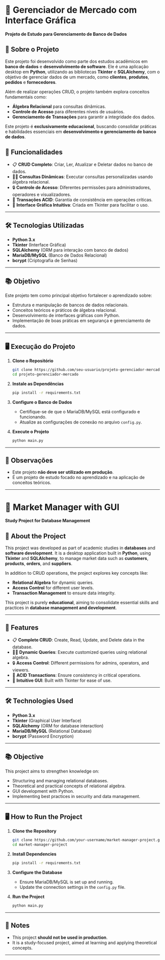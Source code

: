 
# 🛒 Gerenciador de Mercado com Interface Gráfica  
**Projeto de Estudo para Gerenciamento de Banco de Dados**  

## 📖 Sobre o Projeto  
Este projeto foi desenvolvido como parte dos estudos acadêmicos em **banco de dados** e **desenvolvimento de software**. Ele é uma aplicação desktop em **Python**, utilizando as bibliotecas **Tkinter** e **SQLAlchemy**, com o objetivo de gerenciar dados de um mercado, como **clientes**, **produtos**, **pedidos** e **fornecedores**.  

Além de realizar operações CRUD, o projeto também explora conceitos fundamentais como:  
- **Álgebra Relacional** para consultas dinâmicas.  
- **Controle de Acesso** para diferentes níveis de usuários.  
- **Gerenciamento de Transações** para garantir a integridade dos dados.  

Este projeto é **exclusivamente educacional**, buscando consolidar práticas e habilidades essenciais em **desenvolvimento e gerenciamento de banco de dados**.
## 🔧 Funcionalidades  
- 📋 **CRUD Completo**: Criar, Ler, Atualizar e Deletar dados no banco de dados.  
- 🕵️‍♂️ **Consultas Dinâmicas**: Executar consultas personalizadas usando álgebra relacional.  
- 🔒 **Controle de Acesso**: Diferentes permissões para administradores, operadores e visualizadores.  
- 💾 **Transações ACID**: Garantia de consistência em operações críticas.  
- 🎨 **Interface Gráfica Intuitiva**: Criada em Tkinter para facilitar o uso.

---

## 🛠️ Tecnologias Utilizadas  
- **Python 3.x**  
- **Tkinter** (Interface Gráfica)  
- **SQLAlchemy** (ORM para interação com banco de dados)  
- **MariaDB/MySQL** (Banco de Dados Relacional)  
- **bcrypt** (Criptografia de Senhas)  

---

## 📚 Objetivo  
Este projeto tem como principal objetivo fortalecer o aprendizado sobre:  
- Estrutura e manipulação de bancos de dados relacionais.  
- Conceitos teóricos e práticos de álgebra relacional.  
- Desenvolvimento de interfaces gráficas com Python.  
- Implementação de boas práticas em segurança e gerenciamento de dados.  

---

## 🖥️ Execução do Projeto  
1. **Clone o Repositório**  
   ```bash
   git clone https://github.com/seu-usuario/projeto-gerenciador-mercado.git
   cd projeto-gerenciador-mercado
   ```  
2. **Instale as Dependências**  
   ```bash
   pip install -r requirements.txt
   ```  
3. **Configure o Banco de Dados**  
   - Certifique-se de que o MariaDB/MySQL está configurado e funcionando.  
   - Atualize as configurações de conexão no arquivo `config.py`.  

4. **Execute o Projeto**  
   ```bash
   python main.py
   ```  

---

## 📝 Observações  
- Este projeto **não deve ser utilizado em produção**.  
- É um projeto de estudo focado no aprendizado e na aplicação de conceitos teóricos.  

---

# 🛒 Market Manager with GUI  
**Study Project for Database Management**  

## 📖 About the Project  
This project was developed as part of academic studies in **databases** and **software development**. It is a desktop application built in **Python**, using **Tkinter** and **SQLAlchemy**, to manage market data such as **customers**, **products**, **orders**, and **suppliers**.  

In addition to CRUD operations, the project explores key concepts like:  
- **Relational Algebra** for dynamic queries.  
- **Access Control** for different user levels.  
- **Transaction Management** to ensure data integrity.  

This project is purely **educational**, aiming to consolidate essential skills and practices in **database management and development**.

---

## 🔧 Features  
- 📋 **Complete CRUD**: Create, Read, Update, and Delete data in the database.  
- 🕵️‍♂️ **Dynamic Queries**: Execute customized queries using relational algebra.  
- 🔒 **Access Control**: Different permissions for admins, operators, and viewers.  
- 💾 **ACID Transactions**: Ensure consistency in critical operations.  
- 🎨 **Intuitive GUI**: Built with Tkinter for ease of use.

---

## 🛠️ Technologies Used  
- **Python 3.x**  
- **Tkinter** (Graphical User Interface)  
- **SQLAlchemy** (ORM for database interaction)  
- **MariaDB/MySQL** (Relational Database)  
- **bcrypt** (Password Encryption)  

---

## 📚 Objective  
This project aims to strengthen knowledge on:  
- Structuring and managing relational databases.  
- Theoretical and practical concepts of relational algebra.  
- GUI development with Python.  
- Implementing best practices in security and data management.  

---

## 🖥️ How to Run the Project  
1. **Clone the Repository**  
   ```bash
   git clone https://github.com/your-username/market-manager-project.git
   cd market-manager-project
   ```  
2. **Install Dependencies**  
   ```bash
   pip install -r requirements.txt
   ```  
3. **Configure the Database**  
   - Ensure MariaDB/MySQL is set up and running.  
   - Update the connection settings in the `config.py` file.  

4. **Run the Project**  
   ```bash
   python main.py
   ```  

---

## 📝 Notes  
- This project **should not be used in production**.  
- It is a study-focused project, aimed at learning and applying theoretical concepts.  

---
